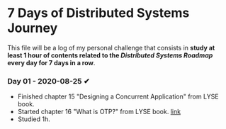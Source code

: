 # 7 Days of Distributed Systems Journey

This file will be a log of my personal challenge that consists in **study at least 1 hour of contents related to the _Distributed Systems Roadmap_ every day for 7 days in a row**.

### Day 01 - 2020-08-25 ✔

- Finished chapter 15 "Designing a Concurrent Application" from LYSE book.
- Started chapter 16 "What is OTP?" from LYSE book. [link](https://learnyousomeerlang.com/what-is-otp)
- Studied 1h.
